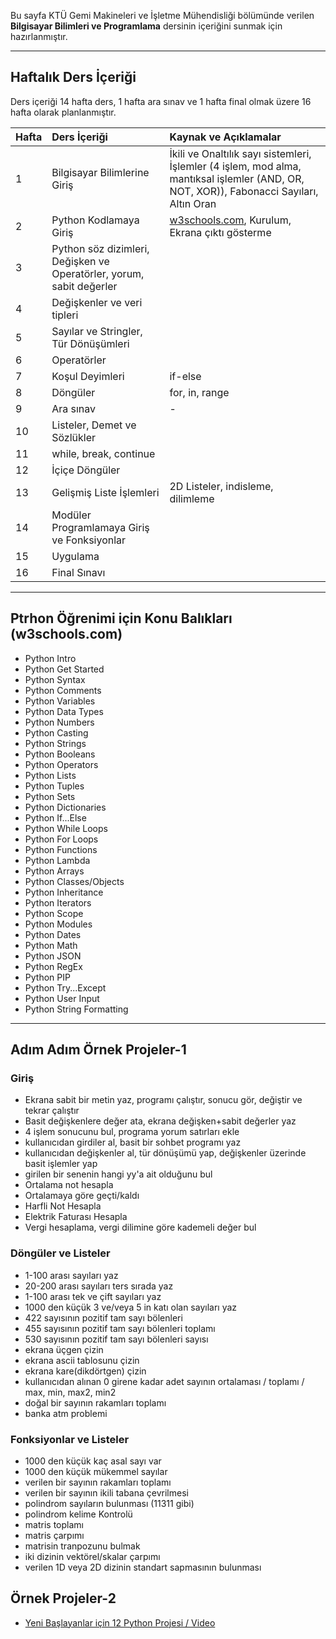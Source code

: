 Bu sayfa KTÜ Gemi Makineleri ve İşletme Mühendisliği bölümünde verilen **Bilgisayar Bilimleri ve Programlama** dersinin içeriğini sunmak için hazırlanmıştır.

---

## Haftalık Ders İçeriği
Ders içeriği 14 hafta ders, 1 hafta ara sınav ve 1 hafta final olmak üzere 16 hafta olarak planlanmıştır.

| Hafta | Ders İçeriği                                                  | Kaynak ve Açıklamalar   |
| :-- | :--                                                  | :--    |
| 1     | Bilgisayar Bilimlerine Giriş   | İkili ve Onaltılık sayı sistemleri, İşlemler (4 işlem, mod alma, mantıksal işlemler (AND, OR, NOT, XOR)), Fabonacci Sayıları, Altın Oran |
| 2     | Python Kodlamaya Giriş           | [w3schools.com][w3-ref], Kurulum, Ekrana çıktı gösterme |
| 3     | Python söz dizimleri, Değişken ve Operatörler, yorum, sabit değerler   |   |
| 4     | Değişkenler ve veri tipleri  |  |
| 5     | Sayılar ve Stringler, Tür Dönüşümleri  |
| 6     | Operatörler | |
| 7     | Koşul Deyimleri  | if-else |
| 8     | Döngüler | for, in, range |
| 9     | Ara sınav                                                     | -  |
| 10    | Listeler, Demet ve Sözlükler | |
| 11    | while, break, continue |
| 12    | İçiçe Döngüler |  |
| 13    | Gelişmiş Liste İşlemleri | 2D Listeler, indisleme, dilimleme  |
| 14    | Modüler Programlamaya Giriş ve Fonksiyonlar |   |
| 15    | Uygulama  |   |
| 16    | Final Sınavı      |   |

---

## Ptrhon Öğrenimi için Konu Balıkları (w3schools.com)
* Python Intro
* Python Get Started
* Python Syntax
* Python Comments
* Python Variables
* Python Data Types
* Python Numbers
* Python Casting
* Python Strings
* Python Booleans
* Python Operators
* Python Lists
* Python Tuples
* Python Sets
* Python Dictionaries
* Python If...Else
* Python While Loops
* Python For Loops
* Python Functions
* Python Lambda
* Python Arrays
* Python Classes/Objects
* Python Inheritance
* Python Iterators
* Python Scope
* Python Modules
* Python Dates
* Python Math
* Python JSON
* Python RegEx
* Python PIP
* Python Try...Except
* Python User Input
* Python String Formatting

---

## Adım Adım Örnek Projeler-1
### Giriş
* Ekrana sabit bir metin yaz, programı çalıştır, sonucu gör, değiştir ve tekrar çalıştır
* Basit değişkenlere değer ata, ekrana değişken+sabit değerler yaz
* 4 işlem sonucunu bul, programa yorum satırları ekle
* kullanıcıdan girdiler al, basit bir sohbet programı yaz
* kullanıcıdan değişkenler al, tür dönüşümü yap, değişkenler üzerinde basit işlemler yap
* girilen bir senenin hangi yy'a ait olduğunu bul
* Ortalama not hesapla
* Ortalamaya göre geçti/kaldı
* Harfli Not Hesapla
* Elektrik Faturası Hesapla
* Vergi hesaplama, vergi dilimine göre kademeli değer bul
### Döngüler ve Listeler
* 1-100 arası sayıları yaz
* 20-200 arası sayıları ters sırada yaz
* 1-100 arası tek ve çift sayıları yaz
* 1000 den küçük 3 ve/veya 5 in katı olan sayıları yaz
* 422 sayısının pozitif tam sayı bölenleri
* 455 sayısının pozitif tam sayı bölenleri toplamı
* 530 sayısının pozitif tam sayı bölenleri sayısı
* ekrana üçgen çizin
* ekrana ascii tablosunu çizin
* ekrana kare(dikdörtgen) çizin
* kullanıcıdan alınan 0 girene kadar adet sayının ortalaması / toplamı / max, min, max2, min2
* doğal bir sayının rakamları toplamı
* banka atm problemi
### Fonksiyonlar ve Listeler
* 1000 den küçük kaç asal sayı var
* 1000 den küçük mükemmel sayılar
* verilen bir sayının rakamları toplamı
* verilen bir sayının ikili tabana çevrilmesi
* polindrom sayıların bulunması (11311 gibi)
* polindrom kelime Kontrolü
* matris toplamı
* matris çarpımı
* matrisin tranpozunu bulmak
* iki dizinin vektörel/skalar çarpımı
* verilen 1D veya 2D dizinin standart sapmasının bulunması

## Örnek Projeler-2
* [Yeni Başlayanlar için 12 Python Projesi / Video][py-ref01]

[w3-ref]: https://www.w3schools.com/ 
[py-ref01]: https://www.youtube.com/watch?v=8ext9G7xspg